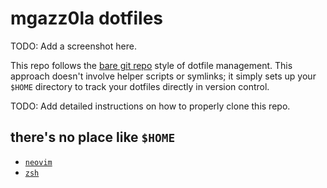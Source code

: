 # mgazz0la dotfiles

TODO: Add a screenshot here.

This repo follows the [bare git repo](https://www.atlassian.com/git/tutorials/dotfiles) style of dotfile management. This approach
doesn't involve helper scripts or symlinks; it simply sets up your `$HOME`
directory to track your dotfiles directly in version control.

TODO: Add detailed instructions on how to properly clone this repo.

## there's no place like `$HOME`

- [`neovim`](.config/nvim)
- [`zsh`](.config/zsh)
